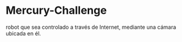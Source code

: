 # Mercury-Challenge
 robot que sea controlado a través de Internet, mediante una cámara ubicada en él.
